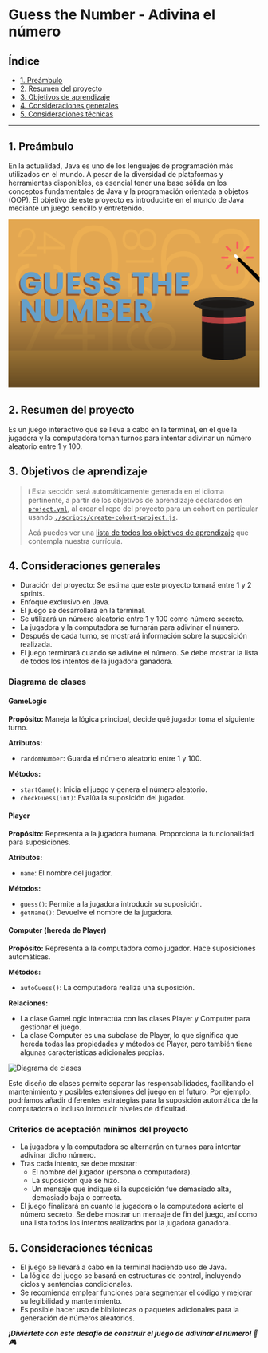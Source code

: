 # Guess the Number - Adivina el número

## Índice

* [1. Preámbulo](#1-preámbulo)
* [2. Resumen del proyecto](#2-resumen-del-proyecto)
* [3. Objetivos de aprendizaje](#3-objetivos-de-aprendizaje)
* [4. Consideraciones generales](#4-consideraciones-generales)
* [5. Consideraciones técnicas](#5-consideraciones-técnicas)

---

## 1. Preámbulo

En la actualidad, Java es uno de los lenguajes de programación más utilizados
en el mundo. A pesar de la diversidad de plataformas y herramientas disponibles,
es esencial tener una base sólida en los conceptos fundamentales de Java y la
programación orientada a objetos (OOP). El objetivo de este proyecto es
introducirte en el mundo de Java mediante un juego sencillo y entretenido.

![GUESS THE NUMBER](guess-the-number.png)

## 2. Resumen del proyecto

Es un juego interactivo que se lleva a cabo en la terminal, en el que la
jugadora y la computadora toman turnos para intentar adivinar un número aleatorio
entre 1 y 100.

## 3. Objetivos de aprendizaje

> ℹ️ Esta sección será automáticamente generada en el idioma pertinente, a partir
> de los objetivos de aprendizaje declarados en [`project.yml`](./project.yml),
> al crear el repo del proyecto para un cohort en particular usando
> [`./scripts/create-cohort-project.js`](../../scripts#create-cohort-project-coaches).
>
> Acá puedes ver una [lista de todos los objetivos de aprendizaje](../../learning-objectives/data.yml)
> que contempla nuestra currícula.

## 4. Consideraciones generales

* Duración del proyecto: Se estima que este proyecto tomará entre 1 y 2 sprints.
* Enfoque exclusivo en Java.
* El juego se desarrollará en la terminal.
* Se utilizará un número aleatorio entre 1 y 100 como número secreto.
* La jugadora y la computadora se turnarán para adivinar el número.
* Después de cada turno, se mostrará información sobre la suposición realizada.
* El juego terminará cuando se adivine el número. Se debe mostrar la lista de
  todos los intentos de la jugadora ganadora.

### Diagrama de clases

#### GameLogic

**Propósito:**
Maneja la lógica principal, decide qué jugador toma el siguiente turno.

**Atributos:**

* `randomNumber`: Guarda el número aleatorio entre 1 y 100.

**Métodos:**

* `startGame()`: Inicia el juego y genera el número aleatorio.
* `checkGuess(int)`: Evalúa la suposición del jugador.

#### Player

**Propósito:**
Representa a la jugadora humana. Proporciona la funcionalidad para suposiciones.

**Atributos:**

* `name`: El nombre del jugador.

**Métodos:**

* `guess()`: Permite a la jugadora introducir su suposición.
* `getName()`: Devuelve el nombre de la jugadora.

#### Computer (hereda de Player)

**Propósito:**
Representa a la computadora como jugador.
Hace suposiciones automáticas.

**Métodos:**

* `autoGuess()`: La computadora realiza una suposición.

**Relaciones:**

* La clase GameLogic interactúa con las clases Player y Computer
  para gestionar el juego.
* La clase Computer es una subclase de Player, lo que significa
  que hereda todas las propiedades y métodos de Player, pero también
  tiene algunas características adicionales propias.

![Diagrama de clases](https://mermaid.ink/svg/pako:eNp9UlFPwjAQ_itN5YHJINHHhZAYTdBEjRGfdD4c2zEma7u0VxOC8NttVwYjQV_W9fvuvrv7ehueqRx5wrMKjLkrodAgUslYc2dTi8a8LfHZijnqKQhkG88yNmRf8A0jS2U1egWZK8F0c_RavpTECHSBFLIPxEsFa9Ssbo6rs-h1i2ZLzFZNF32vV_i_-DQ26rG5UhWCDEkDJqCU_RnpUhYfn8y1YCJX3LNb_zkz1OWwbcAH7OXHPw69twLkeepWidoS6iM7HsPckIaMJpOOXvAy3Fv7QntMuuoBubjRGtaPpaHdgyQsUO_CuGiOc60weBFdentb3FvsdPoRC6odfBoUHNXI71zW7mBE6KszYfu4g06ltlAn43Tww0b8sRD_SPKYC9TuuXK3gY1MymmJzhKeuN8cF2ArSnkqfShYUrO1zHhC2mLMbZ0D4X5nebKAyjgU85KUftpvtT9iXoN8V6qN2f4CAl791g)

Este diseño de clases permite separar las responsabilidades, facilitando
el mantenimiento y  posibles extensiones del juego en el futuro.
Por ejemplo, podríamos añadir diferentes estrategias para la suposición
automática de la computadora o incluso introducir niveles de dificultad.

### **Criterios de aceptación mínimos del proyecto**

* La jugadora y la computadora se alternarán en turnos para
  intentar adivinar dicho número.
* Tras cada intento, se debe mostrar:
    - El nombre del jugador (persona o computadora).
    - La suposición que se hizo.
    - Un mensaje que indique si la suposición fue demasiado alta, demasiado baja
      o correcta.
* El juego finalizará en cuanto la jugadora o la computadora acierte el
  número secreto. Se debe mostrar un mensaje de fin del juego, así como una lista
  todos los intentos realizados por la jugadora ganadora.

## 5. Consideraciones técnicas

* El juego se llevará a cabo en la terminal haciendo uso de Java.
* La lógica del juego se basará en estructuras de control,
  incluyendo ciclos y sentencias condicionales.
* Se recomienda emplear funciones para segmentar el código y mejorar
  su legibilidad y mantenimiento.
* Es posible hacer uso de bibliotecas o paquetes adicionales para
  la generación de números aleatorios.

***¡Diviértete con este desafío de construir el juego de adivinar el número! 🎲🎮***
